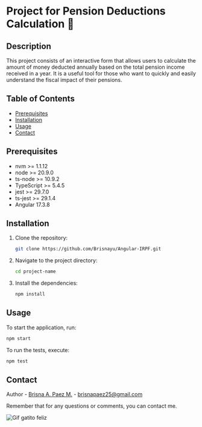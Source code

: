 # Project for Pension Deductions Calculation 👋

## Description

This project consists of an interactive form that allows users to calculate the amount of money deducted annually based on the total pension income received in a year. It is a useful tool for those who want to quickly and easily understand the fiscal impact of their pensions.

## Table of Contents

- [Prerequisites](#prerequisites)
- [Installation](#installation)
- [Usage](#usage)
- [Contact](#contact)

## Prerequisites

- nvm >= 1.1.12
- node >= 20.9.0
- ts-node >= 10.9.2
- TypeScript >= 5.4.5
- jest >= 29.7.0
- ts-jest >= 29.1.4
- Angular 17.3.8
 
## Installation

1. Clone the repository:
    ```sh
    git clone https://github.com/Brisnayu/Angular-IRPF.git
    ```
2. Navigate to the project directory:
    ```sh
    cd project-name
    ```
3. Install the dependencies:
    ```sh
    npm install
    ```

## Usage

To start the application, run:
```sh
npm start
```

To run the tests, execute:
```sh
npm test
```
## Contact

Author  - [Brisna A. Paez M.](https://www.linkedin.com/in/brisna-a-paez-m-283934154/) - brisnapaez25@gmail.com

Remember that for any questions or comments, you can contact me.

![Gif gatito feliz](https://i.pinimg.com/originals/9e/e9/02/9ee902c4fcbed59c1c7f5a8ccabb0cc6.gif)

